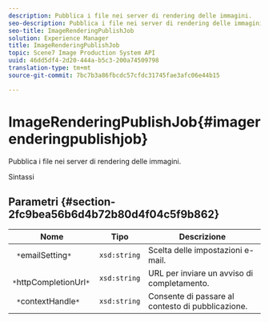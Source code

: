 ```yaml
---
description: Pubblica i file nei server di rendering delle immagini.
seo-description: Pubblica i file nei server di rendering delle immagini.
seo-title: ImageRenderingPublishJob
solution: Experience Manager
title: ImageRenderingPublishJob
topic: Scene7 Image Production System API
uuid: 46dd5df4-2d20-444a-b5c3-200a74509798
translation-type: tm+mt
source-git-commit: 7bc7b3a86fbcdc57cfdc31745fae3afc06e44b15

---
```



# ImageRenderingPublishJob{#imagerenderingpublishjob}

Pubblica i file nei server di rendering delle immagini.

Sintassi

## Parametri {#section-2fc9bea56b6d4b72b80d4f04c5f9b862}

| Nome | Tipo | Descrizione |
|---|---|---|
| ` *`emailSetting`*` | `xsd:string` | Scelta delle impostazioni e-mail. |
| ` *`httpCompletionUrl`*` | `xsd:string` | URL per inviare un avviso di completamento. |
| ` *`contextHandle`*` | `xsd:string` | Consente di passare al contesto di pubblicazione. |

